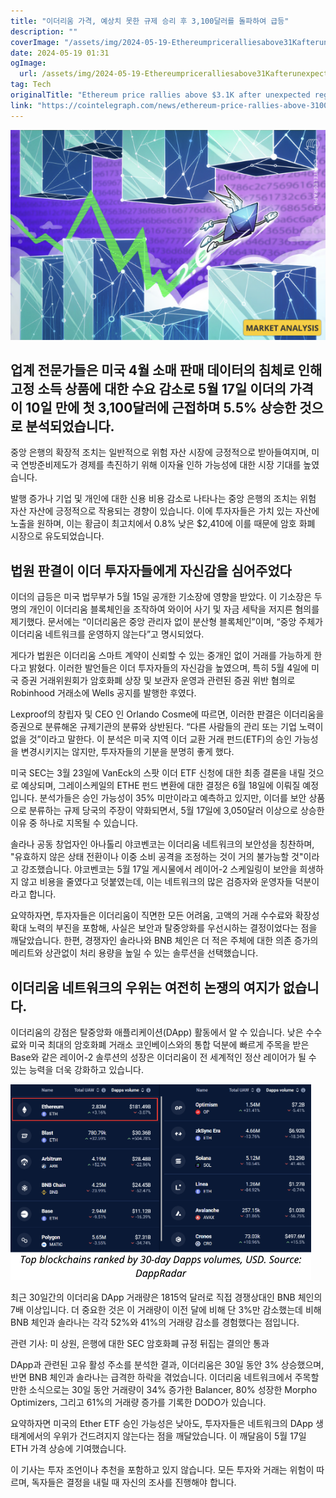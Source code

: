 ```yaml
---
title: "이더리움 가격, 예상치 못한 규제 승리 후 3,100달러를 돌파하여 급등"
description: ""
coverImage: "/assets/img/2024-05-19-Ethereumpriceralliesabove31Kafterunexpectedregulatoryvictory_thumbnail.png"
date: 2024-05-19 01:31
ogImage: 
  url: /assets/img/2024-05-19-Ethereumpriceralliesabove31Kafterunexpectedregulatoryvictory_thumbnail.png
tag: Tech
originalTitle: "Ethereum price rallies above $3.1K after unexpected regulatory victory"
link: "https://cointelegraph.com/news/ethereum-price-rallies-above-3100-after-unexpected-regulatory-victory"
---
```



![이더리움](/assets/img/2024-05-19-Ethereumpriceralliesabove31Kafterunexpectedregulatoryvictory_thumbnail.png)

## 업계 전문가들은 미국 4월 소매 판매 데이터의 침체로 인해 고정 소득 상품에 대한 수요 감소로 5월 17일 이더의 가격이 10일 만에 첫 3,100달러에 근접하며 5.5% 상승한 것으로 분석되었습니다. 

중앙 은행의 확장적 조치는 일반적으로 위험 자산 시장에 긍정적으로 받아들여지며, 미국 연방준비제도가 경제를 촉진하기 위해 이자율 인하 가능성에 대한 시장 기대를 높였습니다.

발행 증가나 기업 및 개인에 대한 신용 비용 감소로 나타나는 중앙 은행의 조치는 위험 자산 자산에 긍정적으로 작용되는 경향이 있습니다. 이에 투자자들은 가치 있는 자산에 노출을 원하며, 이는 황금이 최고치에서 0.8% 낮은 $2,410에 이를 때문에 암호 화폐 시장으로 유도되었습니다.

<div class="content-ad"></div>

## 법원 판결이 이더 투자자들에게 자신감을 심어주었다

이더의 급등은 미국 법무부가 5월 15일 공개한 기소장에 영향을 받았다. 이 기소장은 두 명의 개인이 이더리움 블록체인을 조작하여 와이어 사기 및 자금 세탁을 저지른 혐의를 제기했다. 문서에는 “이더리움은 중앙 관리자 없이 분산형 블록체인”이며, “중앙 주체가 이더리움 네트워크를 운영하지 않는다”고 명시되었다.

게다가 법원은 이더리움 스마트 계약이 신뢰할 수 있는 중개인 없이 거래를 가능하게 한다고 밝혔다. 이러한 발언들은 이더 투자자들의 자신감을 높였으며, 특히 5월 4일에 미국 증권 거래위원회가 암호화폐 상장 및 보관자 운영과 관련된 증권 위반 혐의로 Robinhood 거래소에 Wells 공지를 발행한 후였다.

Lexproof의 창립자 및 CEO 인 Orlando Cosme에 따르면, 이러한 판결은 이더리움을 증권으로 분류해온 규제기관의 분류와 상반된다. “다른 사람들의 관리 또는 기업 노력이 없을 것”이라고 말한다. 이 분석은 미국 지역 이더 교환 거래 펀드(ETF)의 승인 가능성을 변경시키지는 않지만, 투자자들의 기분을 분명히 좋게 했다.

<div class="content-ad"></div>

미국 SEC는 3월 23일에 VanEck의 스팟 이더 ETF 신청에 대한 최종 결론을 내릴 것으로 예상되며, 그레이스케일의 ETHE 펀드 변환에 대한 결정은 6월 18일에 이뤄질 예정입니다. 분석가들은 승인 가능성이 35% 미만이라고 예측하고 있지만, 이더를 보안 상품으로 분류하는 규제 당국의 주장이 약화되면서, 5월 17일에 3,050달러 이상으로 상승한 이유 중 하나로 지목될 수 있습니다.

솔라나 공동 창업자인 아나톨리 야코벤코는 이더리움 네트워크의 보안성을 칭찬하며, "유효하지 않은 상태 전환이나 이중 소비 공격을 조정하는 것이 거의 불가능할 것"이라고 강조했습니다. 야코벤코는 5월 17일 게시물에서 레이어-2 스케일링이 보안을 희생하지 않고 비용을 줄였다고 덧붙였는데, 이는 네트워크의 많은 검증자와 운영자들 덕분이라고 합니다.

요약하자면, 투자자들은 이더리움이 직면한 모든 어려움, 고액의 거래 수수료와 확장성 확대 노력의 부진을 포함해, 사실은 보안과 탈중앙화를 우선시하는 결정이었다는 점을 깨달았습니다. 한편, 경쟁자인 솔라나와 BNB 체인은 더 적은 주체에 대한 의존 증가의 메리트와 상관없이 처리 용량을 높일 수 있는 솔루션을 선택했습니다.

## 이더리움 네트워크의 우위는 여전히 논쟁의 여지가 없습니다.

<div class="content-ad"></div>

이더리움의 강점은 탈중앙화 애플리케이션(DApp) 활동에서 알 수 있습니다. 낮은 수수료와 미국 최대의 암호화폐 거래소 코인베이스와의 통합 덕분에 빠르게 주목을 받은 Base와 같은 레이어-2 솔루션의 성장은 이더리움이 전 세계적인 정산 레이어가 될 수 있는 능력을 더욱 강화하고 있습니다.

![image](/assets/img/2024-05-19-Ethereumpriceralliesabove31Kafterunexpectedregulatoryvictory_0.png)

최근 30일간의 이더리움 DApp 거래량은 1815억 달러로 직접 경쟁상대인 BNB 체인의 7배 이상입니다. 더 중요한 것은 이 거래량이 이전 달에 비해 단 3%만 감소했는데 비해 BNB 체인과 솔라나는 각각 52%와 41%의 거래량 감소를 경험했다는 점입니다.

관련 기사: 미 상원, 은행에 대한 SEC 암호화폐 규정 뒤집는 결의안 통과

<div class="content-ad"></div>

DApp과 관련된 고유 활성 주소를 분석한 결과, 이더리움은 30일 동안 3% 상승했으며, 반면 BNB 체인과 솔라나는 급격한 하락을 겪었습니다. 이더리움 네트워크에서 주목할 만한 소식으로는 30일 동안 거래량이 34% 증가한 Balancer, 80% 성장한 Morpho Optimizers, 그리고 61%의 거래량 증가를 기록한 DODO가 있습니다.

요약하자면 미국의 Ether ETF 승인 가능성은 낮아도, 투자자들은 네트워크의 DApp 생태계에서의 우위가 건드려지지 않는다는 점을 깨달았습니다. 이 깨달음이 5월 17일 ETH 가격 상승에 기여했습니다.

이 기사는 투자 조언이나 추천을 포함하고 있지 않습니다. 모든 투자와 거래는 위험이 따르며, 독자들은 결정을 내릴 때 자신의 조사를 진행해야 합니다.